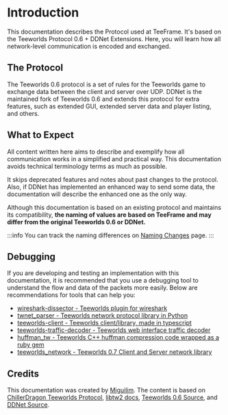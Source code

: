# Introduction

This documentation describes the Protocol used at TeeFrame. It's based on the Teeworlds Protocol 0.6 + DDNet Extensions. Here, you will learn how all network-level communication is encoded and exchanged.

## The Protocol

The Teeworlds 0.6 protocol is a set of rules for the Teeworlds game to exchange data between the client and server over UDP. DDNet is the maintained fork of Teeworlds 0.6 and extends this protocol for extra features, such as extended GUI, extended server data and player listing, and others.

## What to Expect

All content written here aims to describe and exemplify how all communication works in a simplified and practical way. This documentation avoids technical terminology terms as much as possible.

It skips deprecated features and notes about past changes to the protocol. Also, if DDNet has implemented an enhanced way to send some data, the documentation will describe the enhanced one as the only way.

Although this documentation is based on an existing protocol and maintains its compatibility, **the naming of values are based on TeeFrame and may differ from the original Teeworlds 0.6 or DDNet.**

:::info
You can track the naming differences on [Naming Changes](./others/naming-changes.md) page.
:::

## Debugging

If you are developing and testing an implementation with this documentation, it is recommended that you use a debugging tool to understand the flow and data of the packets more easily. Below are recommendations for tools that can help you:

- [wireshark-dissector - Teeworlds plugin for wireshark](https://github.com/heinrich5991/libtw2/tree/master/wireshark-dissector)
- [twnet_parser - Teeworlds network protocol library in Python](https://gitlab.com/teeworlds-network/twnet_parser)
- [teeworlds-client - Teeworlds client/library, made in typescript](https://gitlab.com/swarfey/teeworlds-client/)
- [teeworlds-traffic-decoder - Teeworlds web interface traffic decoder](https://twnet.zillyhuhn.com/?d=04+0a+00+cf+2e+de+1d+04&v=6)
- [huffman_tw - Teeworlds C++ huffman compression code wrapped as a ruby gem](https://github.com/ChillerDragon/huffman-tw)
- [teeworlds_network - Teeworlds 0.7 Client and Server network library](https://github.com/ChillerDragon/teeworlds_network)


## Credits

This documentation was created by [Miguilim](https://github.com/miguilimzero). The content is based on [ChillerDragon Teeworlds Protocol](https://chillerdragon.github.io/teeworlds-protocol/), [libtw2 docs](https://github.com/heinrich5991/libtw2/tree/master/doc), [Teeworlds 0.6 Source](https://github.com/teeworlds/teeworlds/tree/0.6), and [DDNet Source](https://github.com/ddnet/ddnet).